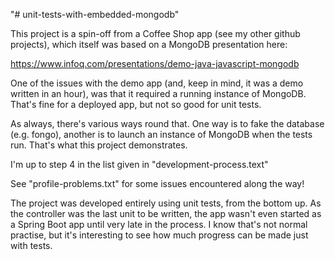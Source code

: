 "# unit-tests-with-embedded-mongodb" 

This project is a spin-off from a Coffee Shop app (see my other github projects), which itself was based on a MongoDB presentation here:

https://www.infoq.com/presentations/demo-java-javascript-mongodb

One of the issues with the demo app (and, keep in mind, it was a demo written in an hour), 
was that it required a running instance of MongoDB. That's fine for a deployed app, but not
so good for unit tests. 

As always, there's various ways round that. One way is to fake the database (e.g. fongo),
another is to launch an instance of MongoDB when the tests run. That's what this project demonstrates. 

I'm up to step 4 in the list given in "development-process.text"

See "profile-problems.txt" for some issues encountered along the way!

The project was developed entirely using unit tests, from the bottom up. As the controller was the last unit to
be written, the app wasn't even started as a Spring Boot app until very late in the process. I know that's not
normal practise, but it's interesting to see how much progress can be made just with tests.